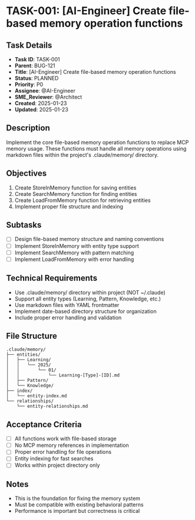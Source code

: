 # TASK-001: [AI-Engineer] Create file-based memory operation functions

## Task Details
- **Task ID**: TASK-001
- **Parent**: BUG-121
- **Title**: [AI-Engineer] Create file-based memory operation functions
- **Status**: PLANNED
- **Priority**: P0
- **Assignee**: @AI-Engineer
- **SME_Reviewer**: @Architect
- **Created**: 2025-01-23
- **Updated**: 2025-01-23

## Description
Implement the core file-based memory operation functions to replace MCP memory usage. These functions must handle all memory operations using markdown files within the project's .claude/memory/ directory.

## Objectives
1. Create StoreInMemory function for saving entities
2. Create SearchMemory function for finding entities
3. Create LoadFromMemory function for retrieving entities
4. Implement proper file structure and indexing

## Subtasks
- [ ] Design file-based memory structure and naming conventions
- [ ] Implement StoreInMemory with entity type support
- [ ] Implement SearchMemory with pattern matching
- [ ] Implement LoadFromMemory with error handling

## Technical Requirements
- Use .claude/memory/ directory within project (NOT ~/.claude)
- Support all entity types (Learning, Pattern, Knowledge, etc.)
- Use markdown files with YAML frontmatter
- Implement date-based directory structure for organization
- Include proper error handling and validation

## File Structure
```
.claude/memory/
├── entities/
│   ├── Learning/
│   │   └── 2025/
│   │       └── 01/
│   │           └── Learning-[Type]-[ID].md
│   ├── Pattern/
│   └── Knowledge/
├── index/
│   └── entity-index.md
└── relationships/
    └── entity-relationships.md
```

## Acceptance Criteria
- [ ] All functions work with file-based storage
- [ ] No MCP memory references in implementation
- [ ] Proper error handling for file operations
- [ ] Entity indexing for fast searches
- [ ] Works within project directory only

## Notes
- This is the foundation for fixing the memory system
- Must be compatible with existing behavioral patterns
- Performance is important but correctness is critical